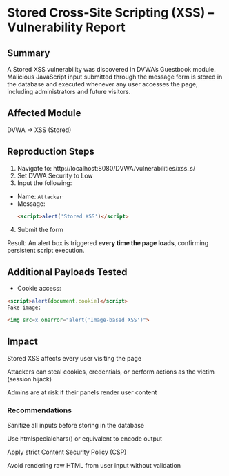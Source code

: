# Stored Cross-Site Scripting (XSS) – Vulnerability Report

## Summary

A Stored XSS vulnerability was discovered in DVWA’s Guestbook module. Malicious JavaScript input submitted through the message form is stored in the database and executed whenever any user accesses the page, including administrators and future visitors.

## Affected Module
DVWA → XSS (Stored)

## Reproduction Steps
1. Navigate to:
http://localhost:8080/DVWA/vulnerabilities/xss_s/
2. Set DVWA Security to Low
3. Input the following:
- Name: `Attacker`
- Message:
  ```html
  <script>alert('Stored XSS')</script>
  ```
4. Submit the form

Result: An alert box is triggered **every time the page loads**, confirming persistent script execution.

## Additional Payloads Tested

- Cookie access:
```html
<script>alert(document.cookie)</script>
Fake image:

<img src=x onerror="alert('Image-based XSS')">
```
## Impact

Stored XSS affects every user visiting the page

Attackers can steal cookies, credentials, or perform actions as the victim (session hijack)

Admins are at risk if their panels render user content

### Recommendations
Sanitize all inputs before storing in the database

Use htmlspecialchars() or equivalent to encode output

Apply strict Content Security Policy (CSP)

Avoid rendering raw HTML from user input without validation
